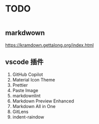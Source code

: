 # TODO

```bash
```

## markdwown

<https://kramdown.gettalong.org/index.html>

## vscode 插件

1. GitHub Copilot
1. Material Icon Theme
1. Prettier
1. Paste Image
1. markdownlint
1. Markdown Preview Enhanced
1. Markdown All in One
1. GitLens
1. indent-raindow
